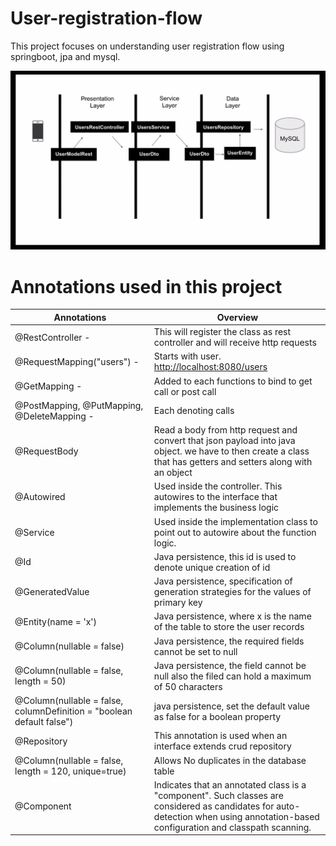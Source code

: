 # User-registration-flow
This project focuses on understanding user registration flow using springboot, jpa and mysql.


![Layers of Seperation](Images/layers.jpg)

# Annotations used in this project
| Annotations | Overview |
| --- | --- |
| @RestController - | This will register the class as rest controller and will receive http requests |
| @RequestMapping(&quot;users&quot;) - | Starts with user. [http://localhost:8080/users](http://localhost:8080/users) |
| @GetMapping  - | Added to each functions to bind to get call or post call |
| @PostMapping, @PutMapping, @DeleteMapping - | Each denoting  calls |
| @RequestBody | Read a body from http request and convert that json payload into java object. we have to then create a class that has getters and setters along with an object |
| @Autowired | Used inside the controller. This autowires to  the interface that implements the business logic |
| @Service | Used inside the implementation class to point out to autowire about the function logic. |
| @Id | Java persistence, this id is used to denote unique creation of id |
| @GeneratedValue | Java persistence, specification of generation strategies for the values of primary key |
| @Entity(name = &#39;x&#39;) | Java persistence, where x is the name of the table to store the user records |
| @Column(nullable = false) | Java persistence, the required fields cannot be set to null |
| @Column(nullable = false, length = 50) | Java persistence, the field cannot be null also the filed can hold a maximum of 50 characters |
| @Column(nullable = false, columnDefinition = &quot;boolean default false&quot;) | java persistence, set the default value as false for a boolean property |
| @Repository | This annotation is used when an interface extends crud repository |
| @Column(nullable = false, length = 120, unique=true) | Allows No duplicates in the database table |
| @Component | Indicates that an annotated class is a &quot;component&quot;. Such classes are considered as candidates for auto-detection when using annotation-based configuration and classpath scanning. |
